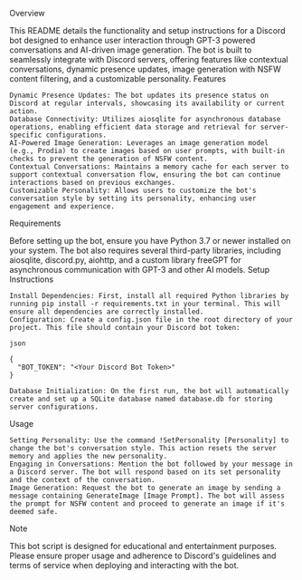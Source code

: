Overview

This README details the functionality and setup instructions for a Discord bot designed to enhance user interaction through GPT-3 powered conversations and AI-driven image generation. The bot is built to seamlessly integrate with Discord servers, offering features like contextual conversations, dynamic presence updates, image generation with NSFW content filtering, and a customizable personality.
Features

    Dynamic Presence Updates: The bot updates its presence status on Discord at regular intervals, showcasing its availability or current action.
    Database Connectivity: Utilizes aiosqlite for asynchronous database operations, enabling efficient data storage and retrieval for server-specific configurations.
    AI-Powered Image Generation: Leverages an image generation model (e.g., Prodia) to create images based on user prompts, with built-in checks to prevent the generation of NSFW content.
    Contextual Conversations: Maintains a memory cache for each server to support contextual conversation flow, ensuring the bot can continue interactions based on previous exchanges.
    Customizable Personality: Allows users to customize the bot's conversation style by setting its personality, enhancing user engagement and experience.

Requirements

Before setting up the bot, ensure you have Python 3.7 or newer installed on your system. The bot also requires several third-party libraries, including aiosqlite, discord.py, aiohttp, and a custom library freeGPT for asynchronous communication with GPT-3 and other AI models.
Setup Instructions

    Install Dependencies: First, install all required Python libraries by running pip install -r requirements.txt in your terminal. This will ensure all dependencies are correctly installed.
    Configuration: Create a config.json file in the root directory of your project. This file should contain your Discord bot token:

    json

    {
      "BOT_TOKEN": "<Your Discord Bot Token>"
    }

    Database Initialization: On the first run, the bot will automatically create and set up a SQLite database named database.db for storing server configurations.

Usage

    Setting Personality: Use the command !SetPersonality [Personality] to change the bot's conversation style. This action resets the server memory and applies the new personality.
    Engaging in Conversations: Mention the bot followed by your message in a Discord server. The bot will respond based on its set personality and the context of the conversation.
    Image Generation: Request the bot to generate an image by sending a message containing GenerateImage [Image Prompt]. The bot will assess the prompt for NSFW content and proceed to generate an image if it's deemed safe.

Note

This bot script is designed for educational and entertainment purposes. Please ensure proper usage and adherence to Discord's guidelines and terms of service when deploying and interacting with the bot.
